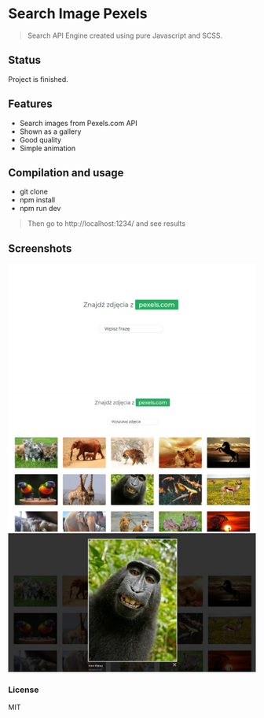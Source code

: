 # Search Image Pexels

> Search API Engine created using pure Javascript and SCSS. 

## Status
Project is finished.

## Features

- Search images from Pexels.com API
- Shown as a gallery
- Good quality
- Simple animation

## Compilation and usage

* git clone
* npm install 
* npm run dev
> Then go to http://localhost:1234/ and see results

## Screenshots

<div align="center">
    <img src="screenshots/1.jpg" alt="screenshot" width='800px' />
</div>
<div align="center">
    <img src="screenshots/2.jpg" alt="screenshot" width='800px' />
</div>
<div align="center">
    <img src="screenshots/3.jpg" alt="screenshot" width='800px' />
</div>

### License

MIT
